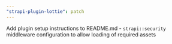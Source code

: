 ```yaml
---
"strapi-plugin-lottie": patch
---
```


Add plugin setup instructions to README.md - `strapi::security` middleware configuration to allow loading of required assets
